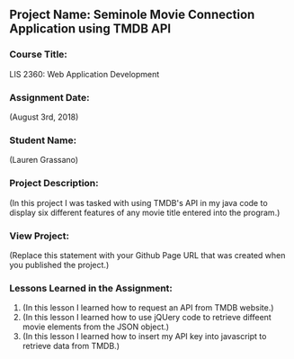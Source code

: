 ## Project Name:  Seminole Movie Connection Application using TMDB API

### Course Title:
LIS 2360:  Web Application Development

### Assignment Date:  
(August 3rd, 2018)

### Student Name:  
(Lauren Grassano)

### Project Description:
(In this project I was tasked with using TMDB's API in my java code to display six different features of any movie title entered into the program.)

### View Project:
(Replace this statement with your Github Page URL that was created when you 
 published the project.)

### Lessons Learned in the Assignment:
1. (In this lesson I learned how to request an API from TMDB website.)
2. (In this lesson I learned how to use jQUery code to retrieve diffeent movie elements from the JSON object.)
3. (In this lesson I learned how to insert my API key into javascript to retrieve data from TMDB.)
